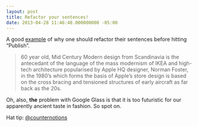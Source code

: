 ```yaml
---
layout: post
title: Refactor your sentences!
date: 2013-04-28 11:46:48.000000000 -05:00
---
```

<p>A good <a href="https://medium.com/tech-talk/70ebc5ed0525">example</a> of why one should refactor their sentences before hitting &#8220;Publish&#8221;.</p>

<blockquote>
<p>60 year old, Mid Century Modern design from Scandinavia is the antecedant of the language of the mass modernism of IKEA and high-tech architecture popularised by Apple HQ designer, Norman Foster, in the 1980&#8217;s which forms the basis of Apple’s store design is based on the cross bracing and tensioned structures of early aircraft as far back as the 20s.</p>
</blockquote>

<p>Oh, also, <strong>the</strong> problem with Google Glass is that it is too futuristic for our apparently ancient taste in fashion. So spot on.</p>

<p>Hat tip: <a href="https://twitter.com/counternotions/status/328623337012088832">@counternotions</a></p>
